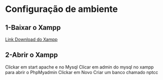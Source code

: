 # Configuração de ambiente

## 1-Baixar o Xampp
[Link Download do Xampp](https://www.apachefriends.org/pt_br/index.html)

## 2-Abrir o Xampp
Clickar em start apache e no Mysql
Clicar em admin do mysql no xampp para abrir o PhpMyadmin
Clickar em Novo
Criar um banco chamado nptcc 